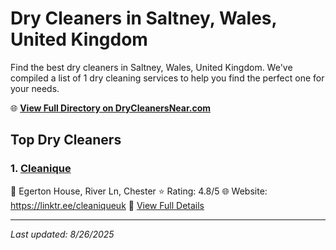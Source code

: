 # Dry Cleaners in Saltney, Wales, United Kingdom

Find the best dry cleaners in Saltney, Wales, United Kingdom. We've compiled a list of 1 dry cleaning services to help you find the perfect one for your needs.

🌐 **[View Full Directory on DryCleanersNear.com](https://drycleanersnear.com/city/United%20Kingdom/Wales/Saltney)**

## Top Dry Cleaners

### 1. [Cleanique](https://drycleanersnear.com/dryCleaner/6896abca86a2a96145ad4e31/cleanique)
📍 Egerton House, River Ln, Chester
⭐ Rating: 4.8/5
🌐 Website: https://linktr.ee/cleaniqueuk
🔗 [View Full Details](https://drycleanersnear.com/dryCleaner/6896abca86a2a96145ad4e31/cleanique)


---

*Last updated: 8/26/2025*
